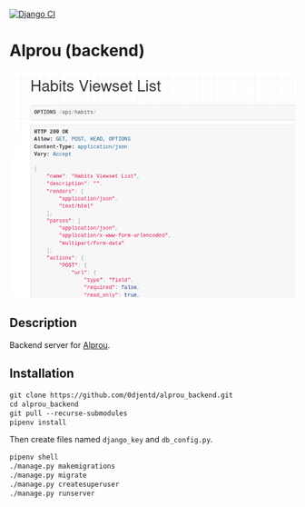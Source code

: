 [![Django CI](https://github.com/0djentd/alprou-backend/actions/workflows/django.yml/badge.svg)](https://github.com/0djentd/alprou-backend/actions/workflows/django.yml)

# Alprou (backend)
![screenshot](screenshot_alprou_backend.png)
## Description
Backend server for [Alprou](https://github.com/0djentd/alprou).

## Installation
```
git clone https://github.com/0djentd/alprou_backend.git
cd alprou_backend
git pull --recurse-submodules
pipenv install
```

Then create files named `django_key` and `db_config.py`.

```
pipenv shell
./manage.py makemigrations
./manage.py migrate
./manage.py createsuperuser
./manage.py runserver
```
